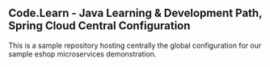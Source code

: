 ## Code.Learn - Java Learning & Development Path, Spring Cloud Central Configuration

This is a sample repository hosting centrally the global configuration for our sample eshop microservices demonstration.
